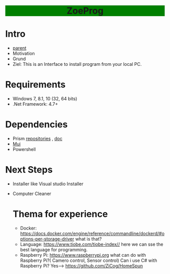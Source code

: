 
<h1 align="center" style="background:green;">
  ZoeProg
</h1>


# Intro

- [parent](https://github.com/Zeeex/XTR-Toolbox/edit/master/README.md)
- Motivation
- Grund
- Ziel: This is an Interface to install program from your local PC.



# Requirements
- Windows 7, 8.1, 10 (32, 64 bits)
- .Net Framework: 4.7+

# Dependencies
- Prism [repositories](https://github.com/PrismLibrary/Prism) , [doc](http://prismlibrary.github.io/docs/)
- [Mui](https://github.com/firstfloorsoftware/mui/wiki)
- Powershell

# Next Steps
- Installer like Visual studio Installer
- Computer Cleaner



  # Thema for experience
  * Docker: https://docs.docker.com/engine/reference/commandline/dockerd/#options-per-storage-driver
           what is that?
  * Language: https://www.tiobe.com/tiobe-index//  here we can sse the best language for programming.
  * Raspberry Pi:  https://www.raspberrypi.org
       what can do with Raspberry Pi?( Camero control, Sensor control)
       Can i use C# with Raspberry Pi? Yes--> https://github.com/ZiCog/HomeSpun
           
  
  
